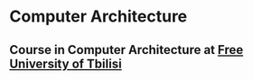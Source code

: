 # Computer Architecture

## Course in Computer Architecture at [Free University of Tbilisi](http://freeuni.edu.ge/)
